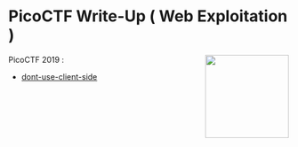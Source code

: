 # PicoCTF Write-Up ( Web Exploitation )

<img align="right" width="150" src="https://i.pinimg.com/originals/94/ea/c8/94eac835763ea2c2b63c069cedbed22f.gif">

<!--
Available Write Up : ~

PicoCTF 2019
PicoCTF 2021
picoMini by redpwn
PicoCTF 2022
PicoCTF 2023
PicoCTF 2024
-->

PicoCTF 2019 : 
- [dont-use-client-side](#dont-use-client-side)
